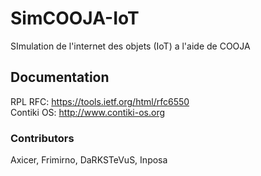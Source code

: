 # SimCOOJA-IoT
SImulation de l'internet des objets (IoT) a l'aide de COOJA

## Documentation
RPL RFC: https://tools.ietf.org/html/rfc6550  
Contiki OS: http://www.contiki-os.org

### Contributors
Axicer, Frimirno, DaRKSTeVuS, Inposa
